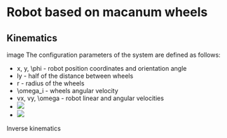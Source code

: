 # Robot based on macanum wheels
## Kinematics
image
The configuration parameters of the system are defined as follows:
- x, y, \phi - robot position coordinates and orientation angle
- ly - half of the distance between wheels
- r - radius of the wheels
- \omega_i - wheels angular velocity
- vx, vy, \omega - robot linear and angular velocities
- <img src="http://latex.codecogs.com/svg.latex?l=sqrt(l_x^2+l_y^2)">
- <img src="http://latex.codecogs.com/svg.latex?\alpha_(1,2)=+-atan(l_x/l_y);\alpha_(3,4)=+-\pi-+atan(l_x/l_y)">

Inverse kinematics
